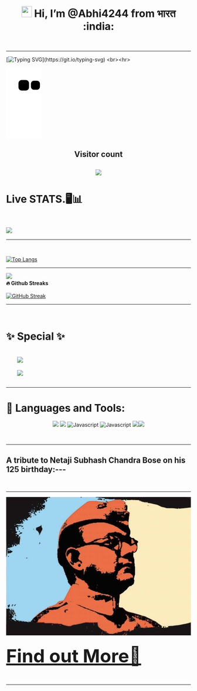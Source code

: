 

<h1 align="center"> <img src="https://media.giphy.com/media/hvRJCLFzcasrR4ia7z/giphy.gif"width="28"height="30" > Hi, I’m @Abhi4244 from भारत :india:</h1>

<!--<img src="EpicIndia.jpg">-->
<br><hr>

[![Typing SVG](https://readme-typing-svg.herokuapp.com?!color=%2336BCF7&size=55&duration=5500&vCenter=true&width=1500&height=60&lines=A+passionate+programmer+%F0%9F%8C%9F+and+web+developer+%F0%9F%92%A0;%F0%9F%91%80+Interested+in+robotics+%F0%9F%A4%96+astronomy+%F0%9F%8C%8C;and+cool+science+%E2%9A%9B;%F0%9F%8C%B1+I%E2%80%99m+currently+learning+...)](https://git.io/typing-svg)
<br><hr>


<img src="https://github.com/Abhi4244/Abhi4244/blob/output/github-contribution-grid-snake.svg" alt="snake" style="color:black;background-color:black;">
 <p align="center"> 
  
  <h2 align="center">Visitor count<br><br>
  <img src="https://profile-counter.glitch.me/abhi4244/count.svg" /></h2>
</p>

  <h1>Live STATS.🖥️📊</h1>
  </br> 
  
![](https://github-profile-summary-cards.vercel.app/api/cards/profile-details?username=abhi4244&theme=github_dark)
<br><hr><br>
  
[![Top Langs](https://github-readme-stats.vercel.app/api/top-langs/?username=abhi4244&theme=cobalt&hide_border=true&layout=compact)](https://github.com/abhi4244/github-readme-stats)
<br><hr>
  
  ![](https://github-profile-summary-cards.vercel.app/api/cards/profile-details?username=abhi4244&theme=dark)<br>
<b>🔥 Github Streaks</b><br><br>
[![GitHub Streak](https://github-readme-streak-stats.herokuapp.com/?user=abhi4244&theme=dark&hide_border=true)](https://git.io/streak-stats)<br>
<hr><br>

<h1>✨ Special ✨</h1><br>
<a href="https://github.com/abhi4244/210966" style="margin:30px;display:inline;">
  <img align="center" src="https://github-readme-stats.vercel.app/api/pin/?username=abhi4244&repo=210966&theme=radical&hide_border=true&show_owner=true" />
  </a><br><br>
  <a href="https://github.com/abhi4244/honkHarta" style="margin:30px;display:inline;">
  <img align="center" src="https://github-readme-stats.vercel.app/api/pin/?username=abhi4244&repo=honkHarta&theme=radical&hide_border=true&show_owner=true" />
  </a><br><br>
<hr>

<h1>🧰 Languages and Tools: </h1>
<p align="center">
  <img src="https://img.shields.io/badge/css3-%231572B6.svg?style=for-the-badge&logo=css3&logoColor=white" > <img src="https://img.shields.io/badge/javascript-%23323330.svg?style=for-the-badge&logo=javascript&logoColor=%23F7DF1E" > <img src="https://img.shields.io/badge/kotlin-%230095D5.svg?style=for-the-badge&logo=kotlin&logoColor=white" alt="Javascript"> <img src="https://img.shields.io/badge/python-3670A0?style=for-the-badge&logo=python&logoColor=ffdd54" alt="Javascript"  > <img src="https://img.shields.io/badge/c%23-%23239120.svg?style=for-the-badge&logo=c-sharp&logoColor=white" ><img src="https://img.shields.io/badge/html5-%23E34F26.svg?style=for-the-badge&logo=html5&logoColor=white" >
 </p>



<br><hr>

<h2>A tribute to Netaji Subhash Chandra Bose on his 125 birthday:---</h2>
<br><hr>
<img src="nation.jpg" >
<h3><a href ="https://en.wikipedia.org/wiki/Subhas_Chandra_Bose" style="font-size:50px;">Find out More🔎</a></h3>
<br><hr>

<!---
Abhi4244/Abhi4244 is a ✨ special ✨ repository because its `README.md` (this file) appears on your GitHub profile.
You can click the Preview link to take a look at your changes.
--->

